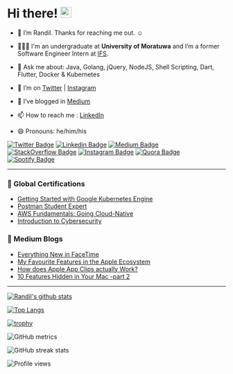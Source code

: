 <h1> Hi there! <img src="https://media.giphy.com/media/hvRJCLFzcasrR4ia7z/giphy.gif" width="25px"></h1>

- 🔭 I’m Randil. Thanks for reaching me out. ☺️

- 👨🏻‍💻 I'm an undergraduate at **University of Moratuwa** and I’m a former Software Engineer Intern at [IFS](https://www.linkedin.com/company/ifs).

- 💬 Ask me about: Java, Golang, jQuery, NodeJS, Shell Scripting, Dart, Flutter, Docker & Kubernetes

- 🤔 I’m on [Twitter](https://twitter.com/randilt92) | [Instagram](https://www.instagram.com/randilt92)

- 🌱 I’ve blogged in [Medium](https://randiltennakoon.medium.com) 

- 📫 How to reach me : [LinkedIn](https://lk.linkedin.com/in/randiltennakoon)

- 😄 Pronouns: he/him/his  


<!-- [![twitter-follower](https://img.shields.io/twitter/follow/randilt92?style=social)](https://twitter.com/randilt92) -->

[![Twitter Badge](https://img.shields.io/badge/-randilt92-white?logo=Twitter&logoColor=blue&link=https://twitter.com/randilt92/)](https://twitter.com/randilt92)  [![Linkedin Badge](https://img.shields.io/badge/-randiltennakoon-white?logo=Linkedin&logoColor=blue&link=https://www.linkedin.com/in/randiltennakoon)](https://www.linkedin.com/in/randiltennakoon) [![Medium Badge](https://img.shields.io/badge/-@randiltennakoon-white?labelColor=white&logo=Medium&logoColor=black&link=https://medium.com/@randiltennakoon)](https://randiltennakoon.medium.com)  [![StackOverflow Badge](https://img.shields.io/badge/-randiltennakoon-white?labelColor=white&logo=Stackoverflow&logoColor=orange&link=https://stackoverflow.com/users/13018789/randil-tennakoon)](https://stackoverflow.com/users/13018789/randil-tennakoon)
[![Instagram Badge](https://img.shields.io/badge/-randilt92-white?labelColor=white&logo=Instagram&logoColor=red&link=https://www.instagram.com/randilt92)](https://www.instagram.com/randilt92) [![Quora Badge](https://img.shields.io/badge/-randiltennakoon-white?labelColor=white&logo=Quora&logoColor=red&link=https://www.quora.com/profile/Randil-Tennakoon)](https://www.quora.com/profile/Randil-Tennakoon)  [![Spotify Badge](https://img.shields.io/badge/-randiltennakoon-white?labelColor=white&logo=Spotify&logoColor=green&link=https://open.spotify.com/user/5ia9b31lmwz8qipu1pq80dp3s?si=NlboTTzfQXunalvAJ9_ftA&nd=1)](https://open.spotify.com/user/5ia9b31lmwz8qipu1pq80dp3s?si=NlboTTzfQXunalvAJ9_ftA&nd=1)  

<!-- [![Revue Badge](https://img.shields.io/badge/-Weekend_Snippets-white?labelColor=white&logo=Revue&logoColor=red&link=https://www.getrevue.co/profile/randiltennakoon)](https://www.getrevue.co/profile/randiltennakoon)  -->


---
<!-- **📄 Global Certifications** -->
### 📄 Global Certifications
- [Getting Started with Google Kubernetes Engine](https://www.coursera.org/account/accomplishments/records/KHP2Z9NZ9FY7?utm_source=ln&utm_medium=certificate&utm_content=cert_image&utm_campaign=sharing_cta&utm_product=course)
- [Postman Student Expert](https://api.badgr.io/public/assertions/rAqixGsKSpeFdMZ4KgqO1w?identity__email=randilvta%40gmail.com)
- [AWS Fundamentals: Going Cloud-Native](https://coursera.org/share/a527b8fa5b14962328c02a3c3e8b54f9)
- [Introduction to Cybersecurity](https://www.youracclaim.com/badges/9061852c-fdf7-4219-926b-523d30a31111?source=linked_in_profile)



### 📕 Medium Blogs
<!-- BLOG-POST-LIST:START -->
- [Everything New in FaceTime](https://medium.com/macoclock/everything-new-in-facetime-aa2502bfa9d3?source=rss-b2aa6ee0b2d5------2)
- [My Favourite Features in the Apple Ecosystem](https://medium.com/macoclock/my-favourite-features-in-the-apple-ecosystem-8bf44e04799f?source=rss-b2aa6ee0b2d5------2)
- [How does Apple App Clips actually Work?](https://medium.com/macoclock/how-does-apple-app-clips-actually-work-2d6560b59f64?source=rss-b2aa6ee0b2d5------2)
- [10 Features Hidden in Your Mac -part 2](https://medium.com/macoclock/10-features-hidden-in-your-mac-part-2-4422064893c9?source=rss-b2aa6ee0b2d5------2)
<!-- BLOG-POST-LIST:END -->

---

[![Randil's github stats](https://github-readme-stats.vercel.app/api?username=randiltennakoon&theme=dark&show_icons=true)](https://github.com/randiltennakoon)

<!-- --- -->
[![Top Langs](https://github-readme-stats.vercel.app/api/top-langs/?username=randiltennakoon)](https://github.com/anuraghazra/github-readme-stats)

<!-- --- -->

[![trophy](https://github-profile-trophy.vercel.app/?username=randiltennakoon)](https://github.com/ryo-ma/github-profile-trophy)

<!-- --- -->

<!-- <img align="left" alt="randiltennakoon's Github Stats" src="https://github-readme-stats.codestackr.vercel.app/api?username=randiltennakoon&show_icons=true&hide_border=true" /> -->



![GitHub metrics](https://metrics.lecoq.io/randiltennakoon)  

![GitHub streak stats](https://github-readme-streak-stats.herokuapp.com/?user=randiltennakoon)  

![Profile views](https://gpvc.arturio.dev/randiltennakoon)




<!--
**randiltennakoon/randiltennakoon** is a ✨ _special_ ✨ repository because its `README.md` (this file) appears on your GitHub profile.

Here are some ideas to get you started:

- 🔭 I’m currently working on ...
- 🌱 I’m currently learning ...
- 👯 I’m looking to collaborate on ...
- 🤔 I’m looking for help with ...
- 💬 Ask me about ...
- 📫 How to reach me: ...
- 😄 Pronouns: ...
- ⚡ Fun fact: ...
-->

